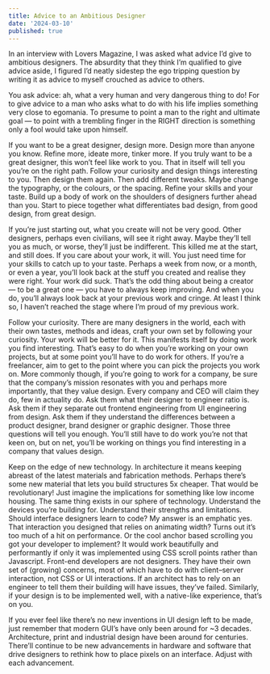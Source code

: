 ```yaml
---
title: Advice to an Ambitious Designer
date: '2024-03-10'
published: true
---
```


In an interview with Lovers Magazine, I was asked what advice I’d give to ambitious designers. The absurdity that they think I’m qualified to give advice aside, I figured I’d neatly sidestep the ego tripping question by writing it as advice to myself crouched as advice to others.

<aside>
  <p>
    You ask advice: ah, what a very human and very dangerous thing to do! For to give advice to a man who asks what to do with his life implies something very close to egomania. To presume to point a man to the right and ultimate goal — to point with a trembling finger in the RIGHT direction is something only a fool would take upon himself.
  </p>
  <!-- <p>
    I am not a fool, but I respect your sincerity in asking my advice. I ask you though, in listening to what I say, to remember that all advice can only be a product of the man who gives it. What is truth to one may be disaster to another. I do not see life through your eyes, nor you through mine. If I were to attempt to give you specific advice, it would be too much like the blind leading the blind.
  </p> -->
</aside>

If you want to be a great designer, design more. Design more than anyone you know. Refine more, ideate more, tinker more. If you truly want to be a great designer, this won’t feel like work to you. That in itself will tell you you’re on the right path. Follow your curiosity and design things interesting to you. Then design them again. Then add different tweaks. Maybe change the typography, or the colours, or the spacing. Refine your skills and your taste. Build up a body of work on the shoulders of designers further ahead than you. Start to piece together what differentiates bad design, from good design, from great design.

If you’re just starting out, what you create will not be very good. Other designers, perhaps even civilians, will see it right away. Maybe they’ll tell you as much, or worse, they’ll just be indifferent. This killed me at the start, and still does. If you care about your work, it will. You just need time for your skills to catch up to your taste. Perhaps a week from now, or a month, or even a year, you’ll look back at the stuff you created and realise they were right. Your work did suck. That’s the odd thing about being a creator — to be a great one — you have to always keep improving. And when you do, you’ll always look back at your previous work and cringe. At least I think so, I haven’t reached the stage where I’m proud of my previous work.

Follow your curiosity. There are many designers in the world, each with their own tastes, methods and ideas, craft your own set by following your curiosity. Your work will be better for it. This manifests itself by doing work you find interesting. That’s easy to do when you’re working on your own projects, but at some point you’ll have to do work for others. If you’re a freelancer, aim to get to the point where you can pick the projects you work on. More commonly though, if you’re going to work for a company, be sure that the company’s mission resonates with you and perhaps more importantly, that they value design. Every company and CEO will claim they do, few in actuality do. Ask them what their designer to engineer ratio is. Ask them if they separate out frontend engineering from UI engineering from design. Ask them if they understand the differences between a product designer, brand designer or graphic designer. Those three questions will tell you enough. You’ll still have to do work you’re not that keen on, but on net, you’ll be working on things you find interesting in a company that values design.

Keep on the edge of new technology. In architecture it means keeping abreast of the latest materials and fabrication methods. Perhaps there’s some new material that lets you build structures 5x cheaper. That would be revolutionary! Just imagine the implications for something like low income housing. The same thing exists in our sphere of technology. Understand the devices you’re building for. Understand their strengths and limitations.
Should interface designers learn to code? My answer is an emphatic yes. That interaction you designed that relies on animating width? Turns out it’s too much of a hit on performance. Or the cool anchor based scrolling you got your developer to implement? It would work beautifully and performantly if only it was implemented using CSS scroll points rather than Javascript. Front-end developers are not designers. They have their own set of (growing) concerns, most of which have to do with client–server interaction, not CSS or UI interactions. If an architect has to rely on an engineer to tell them their building will have issues, they’ve failed. Similarly, if your design is to be implemented well, with a native-like experience, that’s on you.

If you ever feel like there’s no new inventions in UI design left to be made, just remember that modern GUI’s have only been around for ~3 decades. Architecture, print and industrial design have been around for centuries. There’ll continue to be new advancements in hardware and software that drive designers to rethink how to place pixels on an interface. Adjust with each advancement.
